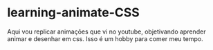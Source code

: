 # learning-animate-CSS
 Aqui vou replicar animações que vi no youtube, objetivando aprender animar e desenhar em css. Isso é um hobby para comer meu tempo.
